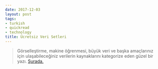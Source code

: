 ```yaml
---
date: 2017-12-03
layout: post
tags:
- turkish
- quickread
- technology
title: Ücretsiz Veri Setleri
---
```


> Görselleştirme, makine öğrenmesi, büyük veri ve başka amaçlarınız için ulaşabileceğiniz verilerin kaynaklarını kategorize eden güzel bir yazı. [Şurada.](https://www.dataquest.io/blog/free-datasets-for-projects/)
